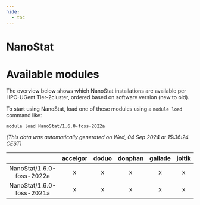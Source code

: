 ```yaml
---
hide:
  - toc
---
```


NanoStat
========

# Available modules


The overview below shows which NanoStat installations are available per HPC-UGent Tier-2cluster, ordered based on software version (new to old).

To start using NanoStat, load one of these modules using a `module load` command like:

```shell
module load NanoStat/1.6.0-foss-2022a
```

*(This data was automatically generated on Wed, 04 Sep 2024 at 15:36:24 CEST)*  

| |accelgor|doduo|donphan|gallade|joltik|shinx|skitty|
| :---: | :---: | :---: | :---: | :---: | :---: | :---: | :---: |
|NanoStat/1.6.0-foss-2022a|x|x|x|x|x|-|x|
|NanoStat/1.6.0-foss-2021a|x|x|x|x|x|-|x|
